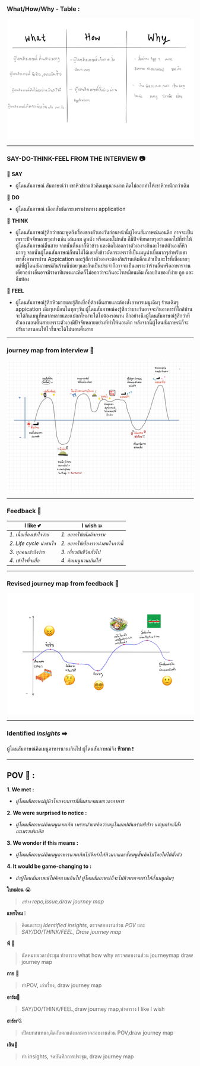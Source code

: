 ### What/How/Why - Table :

![รูปตาราง](./picture/table.jpg)


---
### SAY-DO-THINK-FEEL FROM THE INTERVIEW :camera:

:pushpin: **SAY**
- ผู้โดนสัมภาษณ์ สัมภาษณ์ว่า เขาหิวข้าวแล้วคิดเมนูนานมาก คิดไม่ออกทำให้เขาหิวหนักกว่าเดิม

:pushpin: **DO**
- ผู้โดนสัมภาษณ์ เลือกสั่งผัดกระเพราผ่านทาง application

:pushpin: **THINK** 
- ผู้โดนสัมภาษณ์รู้สึกว่าขณะพูดถึงเรื่องของตัวเองวันก่อนหน้านี้ผู้โดนสัมภาษณ์นอนดึก อาจจะเป็นเพราะปัจจัยหลายๆอย่างเช่น เล่นเกม ดูหนัง หรือนอนไม่หลับ ก็มีปัจจัยหลายๆอย่างออกไปที่ทำให้ผู้โดนสัมภาษณ์ตื่นสาย จากนั้นตื่นมาก็หิวข้าว และคิดไม่ออกว่าตัวเองจะกินอะไรแต่ตัวเองก็หิวมากๆ จากนั้นผู้โดนสัมภาษณ์ก็ทนไม่ได้เลยสั่งข้าวผัดกระเพราที่เป็นเมนูน่าเบื่อมากๆสำหรับเขา เขาสั่งอาหารผ่าน Appication และรู้สึกว่าตัวเองจะต้องกินร้านเดิมอีกเเล้วเป็นอะไรที่เบื่อมากๆ แต่ที่ผู้โดนสัมภาษณ์กินร้านนี้บ่อยๆและกินเป็นประจำก็อาจจะเป็นเพราะว่าร้านอื่นหรีออาหารจานเดี่ยวอย่างอื่นอาจมีราคาทีเเพงและคิดก็ไม่ออกว่าจะกินอะไรเหมือนเดิม ก็เลยกินของที่ง่าย ถูก และอิ่มท้อง

:pushpin: **FEEL**
- ผู้โดนสัมภาษณ์รู้สึกหิวมากและรู้สึกเบื่อที่ต้องตื่นสายและต้องสั่งอาหารเมนูเดิมๆ ร้านเดิมๆ appication เดิมๆเหมือนในทุกๆวัน ผู้โดนสัมภาษณ์คงรู้สึกว่าบางวันอาจจะกินอาหารที่ใกล้บ้านจะได้กินเมนูที่หลากหลายและเเปลกใหม่จะได้ไม่ต้องรอนาน อีกอย่างนึงผู้โดนสัมภาษณ์รู้สึกว่าที่ตัวเองนอนตื่นสายเพราะตัวเองมีปัจจัยหลายอย่างที่ทำให้นอนดึก หลังจากนี้ผู้โดนสัมภาษณ์ก็จะปรับเวลานอนให้ไวขึ้นจะได้ไม่นอนตื่นสาย



---
###  journey map from interview :curry:
![img](./picture/map.jpg)

---
### Feedback  :circus_tent:

| **I like** :two_hearts: | **I wish** :boom: |
| --------- | ---------- |
|  *1. เนื้อเรื่องเข้าใจง่าย*  |  *1. อยากให้เพิ่มกิจกรรม*  |
|  *2. Life cycle น่าสนใจ*  |  *2. อยากให้เรื่องราวน่าสนใจกว่านี้* |
|*3. ทุกคนเข้าถึงง่าย*  | *3. เกี่ยวกับชีวิตทั่วไป* |
|  *4. เข้าใจที่จะสื่อ*   |  *4. คิดเมนูนานเกินไป*  |

---
### Revised journey map from feedback :christmas_tree:
![img](./picture/journey.jpg)

---
### Identified *insights* :arrow_right: 
ผู้โดนสัมภาษณ์คิดเมนูอาหารนานเกินไป ผู้โดนสัมภาษณ์จึง **หิวมาก** :heavy_exclamation_mark:

---
## POV :eyes: :


**1. We met :** 

* *ผู้โดนสัมภาษณ์ผู้หิวโหยจากการที่ตื่นสายจนเลยเวลาอาหาร*

**2. We were surprised to notice :** 

* *ผู้โดนสัมภาษณ์คิดเมนูนานเกิน เพราะมัวแต่คิดว่าเมนูในแอปมันอร่อยรึป่าว แต่สุดท้ายก็สั่งกะเพราเช่นเดิม*

**3. We wonder if this means :** 

* *ผู้โดนสัมภาษณ์คิดเมนูอาหารนานเกินไปจึงทำให้หิวมากและสั่งเมนูสิ้นคิดไปโดยไม่ได้ตั้งตัว*

**4. It would be game-changing to :** 

* *ถ้าผู้โดนสัมภาษณ์ไม่คิดนานเกินไป ผู้โดนสัมภาษณ์ก็จะไม่หิวมากจนทำให้สั่งเมนูเดิมๆ*


**ใบหม่อน** :sob:
> *สร้าง repo,issue,draw journey map*

**แพรไหม** :grey_exclamation:
> คิดและระบุ *Identified insights*, ตรวจสอบงานส่วน *POV* และ *SAY/DO/THINK/FEEL*, *Draw journey map*

**พี** 🍔
> นัดหมายเวลาประชุม ทำตาราง what how why ตรวจสอบงานส่วน journeymap draw journey map

**กาย** 🐤
> ทำPOV, เล่าเรื่อง, draw journey map

**อาร์ม🐬**
> SAY/DO/THINK/FEEL,draw journey map,ทำตาราง I like I wish

**ฮาร์ท**💘
> เปิดบทสนทนา,คิดกับตกแต่งและตรวจสอบงานส่วน POV,draw journey map

**เอิน**:frog: 
> ทำ insights, จดบันทึกการประชุม, draw journey map
